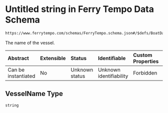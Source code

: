 # Untitled string in Ferry Tempo Data Schema

```txt
https://www.ferrytempo.com/schemas/FerryTempo.schema.json#/$defs/BoatData/properties/VesselName
```

The name of the vessel.

| Abstract            | Extensible | Status         | Identifiable            | Custom Properties | Additional Properties | Access Restrictions | Defined In                                                                           |
| :------------------ | :--------- | :------------- | :---------------------- | :---------------- | :-------------------- | :------------------ | :----------------------------------------------------------------------------------- |
| Can be instantiated | No         | Unknown status | Unknown identifiability | Forbidden         | Allowed               | none                | [FerryTempo.schema.json\*](../schemas/FerryTempo.schema.json "open original schema") |

## VesselName Type

`string`
